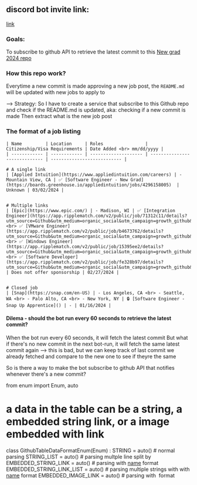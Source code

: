 ## discord bot invite link: 
[link](https://discord.com/oauth2/authorize?client_id=1214318236196405319&permissions=19235548953664&scope=bot)
### Goals:

To subscribe to github API to retrieve the latest commit to this [New grad 2024 repo](https://github.com/ReaVNaiL/New-Grad-2024)

### How this repo work?

Everytime a new commit is made approving a new job post, the `README.md` will be updated with new jobs to apply to

--> Strategy: So I have to create a service that subscribe to this Github repo and check if the README.md is updated, aka: checking if a new commit is made
Then extract what is the new job post

### The format of a job listing

```
| Name         | Location     | Roles                | Citizenship/Visa Requirements | Date Added <br> mm/dd/yyyy |
| ------------ | ------------ | -------------------- | ----------------------------- | --------------------------- |

# A single link
| [Applied Intuition](https://www.appliedintuition.com/careers) | - Mountain View, CA | ✅ [Software Engineer - New Grad](https://boards.greenhouse.io/appliedintuition/jobs/4296158005)  | Unknown | 03/02/2024 |


# Multiple links
| [Epic](https://www.epic.com/) | - Madison, WI | ✅ [Integration Engineer](https://app.ripplematch.com/v2/public/job/71312c11/details?utm_source=Github&utm_medium=organic_social&utm_campaign=growth_github&utm_content=account&utm_term=null) <br> ✅ [VMware Engineer](https://app.ripplematch.com/v2/public/job/b4673762/details?utm_source=Github&utm_medium=organic_social&utm_campaign=growth_github&utm_content=account&utm_term=null) <br> ✅ [Windows Engineer](https://app.ripplematch.com/v2/public/job/15395ee2/details?utm_source=Github&utm_medium=organic_social&utm_campaign=growth_github&utm_content=account&utm_term=null) <br> ✅ [Software Developer](https://app.ripplematch.com/v2/public/job/fe328b97/details?utm_source=Github&utm_medium=organic_social&utm_campaign=growth_github&utm_content=account&utm_term=null) | Does not offer sponsorship | 02/27/2024 |


# Closed job
| [Snap](https://snap.com/en-US) | - Los Angeles, CA <br> - Seattle, WA <br> - Palo Alto, CA <br> - New York, NY | 🔒 [Software Engineer - Snap Up Apprentice]() | - | 01/16/2024 |

```

#### Dilema - should the bot run every 60 seconds to retrieve the latest commit?

When the bot run every 60 seconds, it will fetch the latest commit
But what if there's no new commit in the next bot-run, it will fetch the same latest commit again --> this is bad, but we can keep track of last commit we already fetched and compare to the new one to see if theyre the same

So is there a way to make the bot subscribe to github API that notifies whenever there's a new commit?

from enum import Enum, auto


# a data in the table can be a string, a embedded string link, or a image embedded with link
class GithubTableDataFormatEnum(Enum) :
    STRING = auto() # normal parsing
    STRING_LIST = auto() # parsing multple line split by <br>
    EMBEDDED_STRING_LINK = auto() # parsing with [name](url) format
    EMBEDDED_STRING_LINK_LIST = auto() # parsing multiple strings with with [name](url) format
    EMBEDDED_IMAGE_LINK = auto() # parsing with <img><href> format